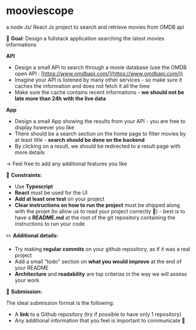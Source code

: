 # mooviescope
a node Js/ React Js project to search and retrieve movies from OMDB api

🚀  **Goal**: Design a fullstack application searching the latest movies informations

**API**

- Design a small API to search through a movie database (use the OMDB open API : [https://www.omdbapi.com/](https://www.omdbapi.com/))
- Imagine your API is listened by many other services - so make sure it caches the information and does not fetch it all the time
- Make sure the cache contains recent informations - **we should not be late more than 24h** **with the live data**

**App**

- Design a small App showing the results from your API - you are free to display however you like
- There should be a search section on the home page to filter movies by at least title - **search should be done on the backend**
- By clicking on a result, we should be redirected to a result page with more details

→ Feel free to add any additional features you like

🚧  **Constraints:**

- Use **Typescript**
- **React** must be used for the UI
- **Add at least one test** on your project
- **Clear instructions on how to run the project** must be shipped along with the projet (to allow us to read your project correctly 🙂) - best is to have a **README.md** at the root of the git repository containing the instructions to run your code

✏️  **Additional details:**

- Try making **regular commits** on your github repository, as if it was a real project
- Add a small "todo" section on **what you would improve** at the end of your README
- **Architecture** and **readability** are top criterias in the way we will assess your work

📩  **Submission:**

The ideal submission format is the following:

- A **link** to a Github repository (try if possible to have only 1 repository)
- Any additional information that you feel is important to communicate 🙂
